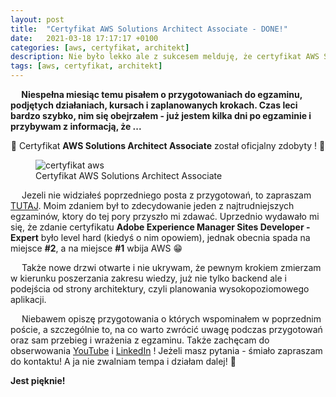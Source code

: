 ```yaml
---
layout: post
title:  "Certyfikat AWS Solutions Architect Associate - DONE!"
date:   2021-03-18 17:17:17 +0100
categories: [aws, certyfikat, architekt]
description: Nie było lekko ale z sukcesem melduję, że certyfikat AWS Solutions Architect Assiociate został ...
tags: [aws, certyfikat, architekt]
---
```

<b>&emsp; 
    Niespełna miesiąc temu pisałem o przygotowaniach do egzaminu, podjętych działaniach, kursach i zaplanowanych krokach. Czas leci bardzo szybko, nim się obejrzałem - już jestem kilka dni po egzaminie i przybywam z informacją, że ...
</b>

<center>🎉 Certyfikat <b>AWS Solutions Architect Associate</b> został oficjalny zdobyty ! 🎉</center>
<figure>
<img src="/aws-cert/AWS_SAA_Cert.png" alt="certyfikat aws">
<figcaption>Certyfikat AWS Solutions Architect Associate</figcaption>
</figure>

&emsp; Jezeli nie widziałeś poprzedniego posta z przygotowań, to zapraszam <a href="https://cezetpro.netlify.app/aws-1/">TUTAJ</a>. Moim zdaniem był to zdecydowanie jeden z najtrudniejszych egzaminów, ktory do tej pory przyszło mi zdawać. Uprzednio wydawało mi się, że zdanie certyfikatu <b>Adobe Experience Manager Sites Developer - Expert</b> było level hard (kiedyś o nim opowiem), jednak obecnia spada na miejsce <b>#2</b>, a na miejsce <b>#1</b> wbija AWS 😁

&emsp; Także nowe drzwi otwarte i nie ukrywam, że pewnym krokiem zmierzam w kierunku poszerzania zakresu wiedzy, już nie tylko backend ale i podejścia od strony architektury, czyli planowania wysokopoziomowego aplikacji.

&emsp; Niebawem opiszę przygotowania o których wspominałem w poprzednim poście, a szczególnie to, na co warto zwrócić uwagę podczas przygotowań oraz sam przebieg i wrażenia z egzaminu. Także zachęcam do obserwowania <a href="https://www.youtube.com/channel/UCzTV1N45-lStlI8Onvb5Fog">YouTube</a> i <a href="https://www.linkedin.com/in/czarnowskiarkadiusz/">LinkedIn</a> ! Jeżeli masz pytania - śmiało zapraszam do kontaktu! A ja nie zwalniam tempa i działam dalej! 💪 <br>

<b>Jest pięknie!</b>
